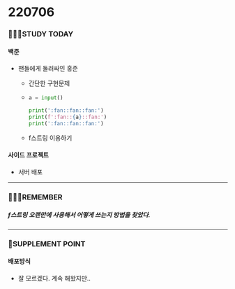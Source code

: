 # 220706

### 👨🏼‍🏫STUDY TODAY

#### 백준

- 팬들에게 둘러싸인 홍준
  - 간단한 구현문제
  
  - ```python
    a = input()
    
    print(':fan::fan::fan:')
    print(f':fan::{a}::fan:')
    print(':fan::fan::fan:')
    ```
  
  - f스트링 이용하기



#### 사이드 프로젝트

- 서버 배포

---

### 💆🏼‍♂️REMEMBER

##### f스트링 오랜만에 사용해서 어떻게 쓰는지 방법을 찾았다.

---

### 💫SUPPLEMENT POINT

#### 배포방식

- 잘 모르겠다. 계속 해왔지만..
